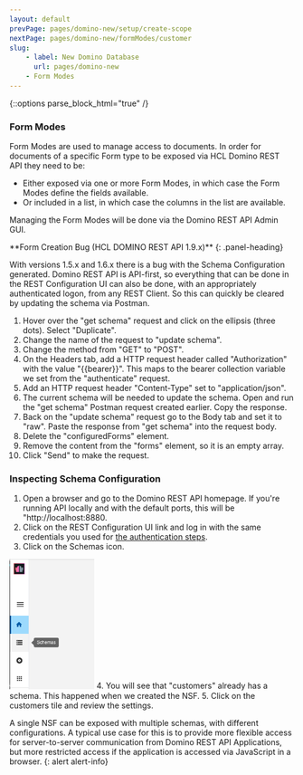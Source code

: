```yaml
---
layout: default
prevPage: pages/domino-new/setup/create-scope
nextPage: pages/domino-new/formModes/customer
slug:
    - label: New Domino Database
      url: pages/domino-new
    - Form Modes
---
```


{::options parse_block_html="true" /}

### Form Modes

Form Modes are used to manage access to documents. In order for documents of a specific Form type to be exposed via HCL Domino REST API they need to be:

- Either exposed via one or more Form Modes, in which case the Form Modes define the fields available.
- Or included in a list, in which case the columns in the list are available.

Managing the Form Modes will be done via the Domino REST API Admin GUI.

<div class="panel panel-danger">
**Form Creation Bug (HCL DOMINO REST API 1.9.x)**
{: .panel-heading}
<div class="panel-body">

With versions 1.5.x and 1.6.x there is a bug with the Schema Configuration generated. Domino REST API is API-first, so everything that can be done in the REST Configuration UI can also be done, with an appropriately authenticated logon, from any REST Client. So this can quickly be cleared by updating the schema via Postman.

1. Hover over the "get schema" request and click on the ellipsis (three dots). Select "Duplicate".
2. Change the name of the request to "update schema".
3. Change the method from "GET" to "POST".
4. On the Headers tab, add a HTTP request header called "Authorization" with the value "&#123;&#123;bearer&#125;&#125;". This maps to the bearer collection variable we set from the "authenticate" request.
5. Add an HTTP request header "Content-Type" set to "application/json".
6. The current schema will be needed to update the schema. Open and run the "get schema" Postman request created earlier. Copy the response.
7. Back on the "update schema" request go to the Body tab and set it to "raw". Paste the response from "get schema" into the request body.
8. Delete the "configuredForms" element.
9. Remove the content from the "forms" element, so it is an empty array.
10. Click "Send" to make the request.

</div>
</div>

### Inspecting Schema Configuration

1. Open a browser and go to the Domino REST API homepage. If you're running API locally and with the default ports, this will be "http://localhost:8880.
2. Click on the REST Configuration UI link and log in with the same credentials you used for [the authentication steps](../setup/authentication).
3. Click on the Schemas icon.<br/>
<img src="../images/formModes/databases.png" alt="Databases" width="150px"/>
4. You will see that "customers" already has a schema. This happened when we created the NSF.
5. Click on the customers tile and review the settings.

A single NSF can be exposed with multiple schemas, with different configurations. A typical use case for this is to provide more flexible access for server-to-server communication from Domino REST API Applications, but more restricted access if the application is accessed via JavaScript in a browser.
{: alert alert-info}
